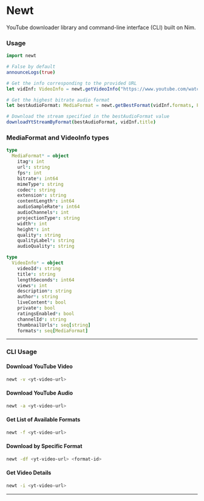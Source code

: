 # Newt

YouTube downloader library and command-line interface (CLI) built on Nim.

### Usage

```nim
import newt

# False by default
announceLogs(true)

# Get the info corresponding to the provided URL
let vidInf: VideoInfo = newt.getVideoInfo("https://www.youtube.com/watch?v=5ANuXhk9qWM")

# Get the highest bitrate audio format
let bestAudioFormat: MediaFormat = newt.getBestFormat(vidInf.formats, FormatType.audio)

# Download the stream specified in the bestAudioFormat value
downloadYtStreamByFormat(bestAudioFormat, vidInf.title)
```

### MediaFormat and VideoInfo types

```nim
type
  MediaFormat* = object
    itag*: int
    url*: string
    fps*: int
    bitrate*: int64
    mimeType*: string
    codec*: string
    extension*: string
    contentLength*: int64
    audioSampleRate*: int64
    audioChannels*: int
    projectionType*: string
    width*: int
    height*: int
    quality*: string
    qualityLabel*: string
    audioQuality*: string

type
  VideoInfo* = object
    videoId*: string
    title*: string
    lengthSeconds*: int64
    views*: int
    description*: string
    author*: string
    liveContent*: bool
    private*: bool
    ratingsEnabled*: bool
    channelId*: string
    thumbnailUrls*: seq[string]
    formats*: seq[MediaFormat]
```

---

### CLI Usage

#### **Download YouTube Video**

```bash
newt -v <yt-video-url>
```

#### **Download YouTube Audio**

```bash
newt -a <yt-video-url>
```

#### **Get List of Available Formats**

```bash
newt -f <yt-video-url>
```

#### **Download by Specific Format**

```bash
newt -df <yt-video-url> <format-id>
```

#### **Get Video Details**

```bash
newt -i <yt-video-url>
```

---

